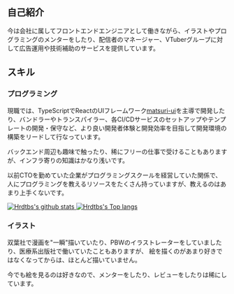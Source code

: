 ## 自己紹介

今は会社に属してフロントエンドエンジニアとして働きながら、イラストやプログラミングのメンターをしたり、配信者のマネージャー、VTuberグループに対して広告運用や技術補助のサービスを提供しています。

## スキル

### プログラミング

現職では、TypeScriptでReactのUIフレームワーク[matsuri-ui](https://www.npmjs.com/package/matsuri-ui)を主導で開発したり、バンドラーやトランスパイラー、各CI/CDサービスのセットアップやテンプレートの開発・保守など、より良い開発者体験と開発効率を目指して開発環境の構築をリードして行なっています。

バックエンド周辺も趣味で触ったり、稀にフリーの仕事で受けることもありますが、インフラ寄りの知識はかなり浅いです。

以前CTOを勤めていた企業がプログラミングスクールを経営していた関係で、人にプログラミングを教えるリソースをたくさん持っていますが、教えるのはあまり上手くないです。

<a href="https://github.com/anuraghazra/github-readme-stats">
  <img src="https://github-readme-stats.vercel.app/api?username=hrdtbs&count_private=true" alt="Hrdtbs's github stats"/>
</a>
<a href="https://github.com/anuraghazra/github-readme-stats">
  <img src="https://github-readme-stats.vercel.app/api/top-langs/?username=hrdtbs&layout=compact&count_private=true" alt="Hrdtbs's Top langs"/>
</a>

### イラスト

双葉社で漫画を"一瞬"描いていたり、PBWのイラストレーターをしていましたり、医療系出版社で働いていたこともありますが、
絵を描くのがあまり好きではなくなってからは、ほとんど描いていません。

今でも絵を見るのは好きなので、メンターをしたり、レビューをしたりは稀にしています。
